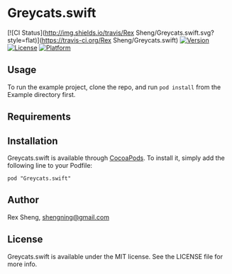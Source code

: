 # Greycats.swift

[![CI Status](http://img.shields.io/travis/Rex Sheng/Greycats.swift.svg?style=flat)](https://travis-ci.org/Rex Sheng/Greycats.swift)
[![Version](https://img.shields.io/cocoapods/v/Greycats.swift.svg?style=flat)](http://cocoadocs.org/docsets/Greycats.swift)
[![License](https://img.shields.io/cocoapods/l/Greycats.swift.svg?style=flat)](http://cocoadocs.org/docsets/Greycats.swift)
[![Platform](https://img.shields.io/cocoapods/p/Greycats.swift.svg?style=flat)](http://cocoadocs.org/docsets/Greycats.swift)

## Usage

To run the example project, clone the repo, and run `pod install` from the Example directory first.

## Requirements

## Installation

Greycats.swift is available through [CocoaPods](http://cocoapods.org). To install
it, simply add the following line to your Podfile:

    pod "Greycats.swift"

## Author

Rex Sheng, shengning@gmail.com

## License

Greycats.swift is available under the MIT license. See the LICENSE file for more info.

